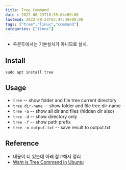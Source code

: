 ```yaml
---
title: Tree Command
date : 2022-08-23T18:35:04+09:00
lastmod: 2022-08-24T03:47:49+09:00 
tags: ["tree","linux","command"]
categories: ["linux"]
---
```


* 우분투에서는 기본설치가 아니므로 설치.

## Install

```console
sudo apt install tree
```

## Usage

* `tree` -- show folder and file tree current directory
* `tree dir-name` -- show folder and file tree dir-name
* `tree -a` -- show all dir and files (hidden dir also)
* `tree -d` -- show directory only
* `tree -f` -- show path prefix
* `tree -o output.txt` -- save result to output.txt

## Reference

* 내용이 더 있는데 아래 참고해서 정리
* [Waht is Tree Command in Ubuntu](https://linuxhint.com/tree-command-in-ubuntu/)
